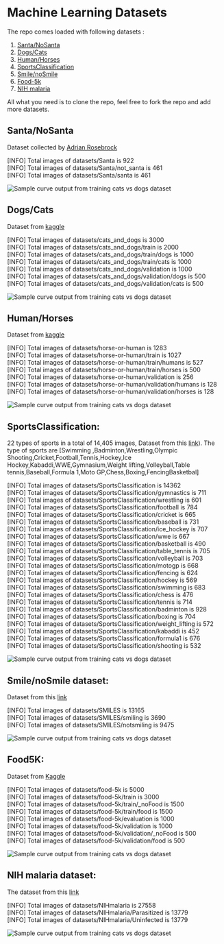 # Machine Learning Datasets


The repo comes loaded with following datasets :
 1. [Santa/NoSanta](#santanosanta)
 2. [Dogs/Cats](#dogscats)
 3. [Human/Horses](#humanhorses)
 4. [SportsClassification](#sportsclassification)
 5. [Smile/noSmile](#smilenosmile-dataset)
 6. [Food-5k](#food5k)
 7. [NIH malaria](#nih-malaria-dataset)
 
All what you need is to clone the repo, feel free to fork the repo and add more datasets.

## Santa/NoSanta
Dataset  collected  by  [Adrian Rosebrock](https://www.pyimagesearch.com/2017/12/11/image-classification-with-keras-and-deep-learning/) 

 
[INFO] Total images of datasets/Santa is 922<br/>
[INFO] Total images of datasets/Santa/not_santa is 461<br/>
[INFO] Total images of datasets/Santa/santa is 461<br/>

 ![Sample curve output from training cats vs dogs dataset](https://github.com/Walid-Ahmed/ML_Datasets/blob/master/sampleImages/sample_Santa.png)

## Dogs/Cats

Dataset from [kaggle](https://www.kaggle.com/c/dogs-vs-cats)

[INFO] Total images of datasets/cats_and_dogs is 3000<br/>
[INFO] Total images of datasets/cats_and_dogs/train is 2000<br/> 
[INFO] Total images of datasets/cats_and_dogs/train/dogs is 1000<br/> 
[INFO] Total images of datasets/cats_and_dogs/train/cats is 1000<br/> 
[INFO] Total images of datasets/cats_and_dogs/validation is 1000<br/> 
[INFO] Total images of datasets/cats_and_dogs/validation/dogs is 500<br/> 
[INFO] Total images of datasets/cats_and_dogs/validation/cats is 500<br/> 

  ![Sample curve output from training cats vs dogs dataset](https://github.com/Walid-Ahmed/ML_Datasets/blob/master/sampleImages/sample_cats_and_dogs.png)
  
## Human/Horses   
Dataset from [kaggle](https://www.kaggle.com/sanikamal/horses-or-humans-dataset)


[INFO] Total images of datasets/horse-or-human is 1283<br/> 
[INFO] Total images of datasets/horse-or-human/train is 1027<br/> 
[INFO] Total images of datasets/horse-or-human/train/humans is 527<br/> 
[INFO] Total images of datasets/horse-or-human/train/horses is 500<br/> 
[INFO] Total images of datasets/horse-or-human/validation is 256<br/> 
[INFO] Total images of datasets/horse-or-human/validation/humans is 128<br/> 
[INFO] Total images of datasets/horse-or-human/validation/horses is 128<br/> 

  ![Sample curve output from training cats vs dogs dataset](https://github.com/Walid-Ahmed/ML_Datasets/blob/master/sampleImages/sample_horse-or-human.png)
  
 ## SportsClassification:
 22 types of sports in a total of 14,405 images, Dataset  from this [link](https://github.com/anubhavmaity/Sports-Type-Classifier)). 
 The type of sports are [Swimming ,Badminton,Wrestling,Olympic Shooting,Cricket,Football,Tennis,Hockey,Ice Hockey,Kabaddi,WWE,Gymnasium,Weight lifting,Volleyball,Table tennis,Baseball,Formula 1,Moto GP,Chess,Boxing,FencingBasketbal]
 

    
[INFO] Total images of datasets/SportsClassification is 14362<br/> 
[INFO] Total images of datasets/SportsClassification/gymnastics is 711<br/> 
[INFO] Total images of datasets/SportsClassification/wrestling is 601<br/> 
[INFO] Total images of datasets/SportsClassification/football is 784<br/> 
[INFO] Total images of datasets/SportsClassification/cricket is 665<br/> 
[INFO] Total images of datasets/SportsClassification/baseball is 731<br/> 
[INFO] Total images of datasets/SportsClassification/ice_hockey is 707<br/> 
[INFO] Total images of datasets/SportsClassification/wwe is 667<br/> 
[INFO] Total images of datasets/SportsClassification/basketball is 490<br/> 
[INFO] Total images of datasets/SportsClassification/table_tennis is 705<br/> 
[INFO] Total images of datasets/SportsClassification/volleyball is 703<br/> 
[INFO] Total images of datasets/SportsClassification/motogp is 668<br/> 
[INFO] Total images of datasets/SportsClassification/fencing is 624<br/> 
[INFO] Total images of datasets/SportsClassification/hockey is 569<br/> 
[INFO] Total images of datasets/SportsClassification/swimming is 683<br/> 
[INFO] Total images of datasets/SportsClassification/chess is 476<br/> 
[INFO] Total images of datasets/SportsClassification/tennis is 714<br/> 
[INFO] Total images of datasets/SportsClassification/badminton is 928<br/> 
[INFO] Total images of datasets/SportsClassification/boxing is 704<br/> 
[INFO] Total images of datasets/SportsClassification/weight_lifting is 572<br/> 
[INFO] Total images of datasets/SportsClassification/kabaddi is 452<br/> 
[INFO] Total images of datasets/SportsClassification/formula1 is 676<br/> 
[INFO] Total images of datasets/SportsClassification/shooting is 532<br/> 
 

 ![Sample curve output from training cats vs dogs dataset](https://github.com/Walid-Ahmed/ML_Datasets/blob/master/sampleImages/sample_SportsClassification.png)
 
 ## Smile/noSmile dataset:
 Dataset from this [link](https://github.com/hromi/SMILEsmileD)  
 
[INFO] Total images of datasets/SMILES is 13165<br/> 
[INFO] Total images of datasets/SMILES/smiling is 3690<br/> 
[INFO] Total images of datasets/SMILES/notsmiling is 9475<br/> 

  ![Sample curve output from training cats vs dogs dataset](https://github.com/Walid-Ahmed/ML_Datasets/blob/master/sampleImages/sample_SMILES.png)
 
 ## Food5K: 
Dataset from   [Kaggle](https://www.kaggle.com/binhminhs10/food5k)

[INFO] Total images of datasets/food-5k is 5000<br/> 
[INFO] Total images of datasets/food-5k/train is 3000<br/> 
[INFO] Total images of datasets/food-5k/train/_noFood is 1500<br/> 
[INFO] Total images of datasets/food-5k/train/food is 1500<br/> 
[INFO] Total images of datasets/food-5k/evaluation is 1000<br/> 
[INFO] Total images of datasets/food-5k/validation is 1000<br/> 
[INFO] Total images of datasets/food-5k/validation/_noFood is 500<br/> 
[INFO] Total images of datasets/food-5k/validation/food is 500<br/> 
    
![Sample curve output from training cats vs dogs dataset]( https://github.com/Walid-Ahmed/ML_Datasets/blob/master/sampleImages/sample_Food-5K.png)
   

 ## NIH malaria dataset:
 
The dataset from this [link](https://lhncbc.nlm.nih.gov/publication/pub9932)

[INFO] Total images of datasets/NIHmalaria is 27558<br/> 
[INFO] Total images of datasets/NIHmalaria/Parasitized is 13779<br/> 
[INFO] Total images of datasets/NIHmalaria/Uninfected is 13779<br/> 

 ![Sample curve output from training cats vs dogs dataset](https://github.com/Walid-Ahmed/ML_Datasets/blob/master/sampleImages/sample_NIHmalaria.png)
